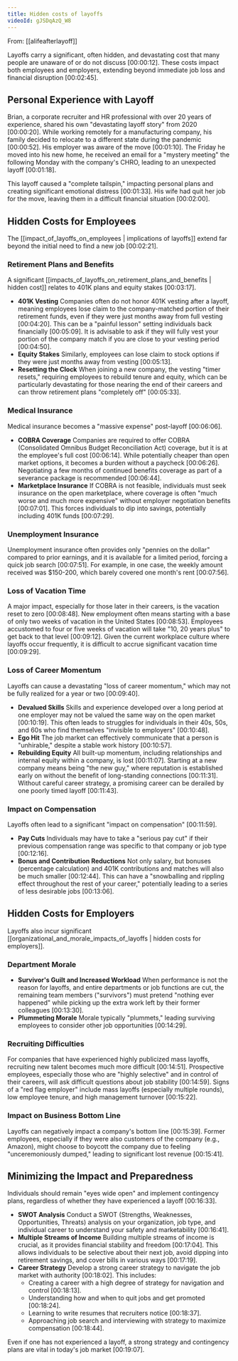 ```yaml
---
title: Hidden costs of layoffs
videoId: gJSDqAzQ_W8
---
```


From: [[alifeafterlayoff]] <br/> 

Layoffs carry a significant, often hidden, and devastating cost that many people are unaware of or do not discuss <a class="yt-timestamp" data-t="00:00:12">[00:00:12]</a>. These costs impact both employees and employers, extending beyond immediate job loss and financial disruption <a class="yt-timestamp" data-t="00:02:45">[00:02:45]</a>.

## Personal Experience with Layoff
Brian, a corporate recruiter and HR professional with over 20 years of experience, shared his own "devastating layoff story" from 2020 <a class="yt-timestamp" data-t="00:00:20">[00:00:20]</a>. While working remotely for a manufacturing company, his family decided to relocate to a different state during the pandemic <a class="yt-timestamp" data-t="00:00:52">[00:00:52]</a>. His employer was aware of the move <a class="yt-timestamp" data-t="00:01:10">[00:01:10]</a>. The Friday he moved into his new home, he received an email for a "mystery meeting" the following Monday with the company's CHRO, leading to an unexpected layoff <a class="yt-timestamp" data-t="00:01:18">[00:01:18]</a>.

This layoff caused a "complete tailspin," impacting personal plans and creating significant emotional distress <a class="yt-timestamp" data-t="00:01:33">[00:01:33]</a>. His wife had quit her job for the move, leaving them in a difficult financial situation <a class="yt-timestamp" data-t="00:02:00">[00:02:00]</a>.

## Hidden Costs for Employees
The [[impact_of_layoffs_on_employees | implications of layoffs]] extend far beyond the initial need to find a new job <a class="yt-timestamp" data-t="00:02:21">[00:02:21]</a>.

### Retirement Plans and Benefits
A significant [[impacts_of_layoffs_on_retirement_plans_and_benefits | hidden cost]] relates to 401K plans and equity stakes <a class="yt-timestamp" data-t="00:03:17">[00:03:17]</a>.
*   **401K Vesting** Companies often do not honor 401K vesting after a layoff, meaning employees lose claim to the company-matched portion of their retirement funds, even if they were just months away from full vesting <a class="yt-timestamp" data-t="00:04:20">[00:04:20]</a>. This can be a "painful lesson" setting individuals back financially <a class="yt-timestamp" data-t="00:05:09">[00:05:09]</a>. It is advisable to ask if they will fully vest your portion of the company match if you are close to your vesting period <a class="yt-timestamp" data-t="00:04:50">[00:04:50]</a>.
*   **Equity Stakes** Similarly, employees can lose claim to stock options if they were just months away from vesting <a class="yt-timestamp" data-t="00:05:13">[00:05:13]</a>.
*   **Resetting the Clock** When joining a new company, the vesting "timer resets," requiring employees to rebuild tenure and equity, which can be particularly devastating for those nearing the end of their careers and can throw retirement plans "completely off" <a class="yt-timestamp" data-t="00:05:33">[00:05:33]</a>.

### Medical Insurance
Medical insurance becomes a "massive expense" post-layoff <a class="yt-timestamp" data-t="00:06:06">[00:06:06]</a>.
*   **COBRA Coverage** Companies are required to offer COBRA (Consolidated Omnibus Budget Reconciliation Act) coverage, but it is at the employee's full cost <a class="yt-timestamp" data-t="00:06:14">[00:06:14]</a>. While potentially cheaper than open market options, it becomes a burden without a paycheck <a class="yt-timestamp" data-t="00:06:26">[00:06:26]</a>. Negotiating a few months of continued benefits coverage as part of a severance package is recommended <a class="yt-timestamp" data-t="00:06:44">[00:06:44]</a>.
*   **Marketplace Insurance** If COBRA is not feasible, individuals must seek insurance on the open marketplace, where coverage is often "much worse and much more expensive" without employer negotiation benefits <a class="yt-timestamp" data-t="00:07:01">[00:07:01]</a>. This forces individuals to dip into savings, potentially including 401K funds <a class="yt-timestamp" data-t="00:07:29">[00:07:29]</a>.

### Unemployment Insurance
Unemployment insurance often provides only "pennies on the dollar" compared to prior earnings, and it is available for a limited period, forcing a quick job search <a class="yt-timestamp" data-t="00:07:51">[00:07:51]</a>. For example, in one case, the weekly amount received was $150-200, which barely covered one month's rent <a class="yt-timestamp" data-t="00:07:56">[00:07:56]</a>.

### Loss of Vacation Time
A major impact, especially for those later in their careers, is the vacation reset to zero <a class="yt-timestamp" data-t="00:08:48">[00:08:48]</a>. New employment often means starting with a base of only two weeks of vacation in the United States <a class="yt-timestamp" data-t="00:08:53">[00:08:53]</a>. Employees accustomed to four or five weeks of vacation will take "10, 20 years plus" to get back to that level <a class="yt-timestamp" data-t="00:09:12">[00:09:12]</a>. Given the current workplace culture where layoffs occur frequently, it is difficult to accrue significant vacation time <a class="yt-timestamp" data-t="00:09:29">[00:09:29]</a>.

### Loss of Career Momentum
Layoffs can cause a devastating "loss of career momentum," which may not be fully realized for a year or two <a class="yt-timestamp" data-t="00:09:40">[00:09:40]</a>.
*   **Devalued Skills** Skills and experience developed over a long period at one employer may not be valued the same way on the open market <a class="yt-timestamp" data-t="00:10:19">[00:10:19]</a>. This often leads to struggles for individuals in their 40s, 50s, and 60s who find themselves "invisible to employers" <a class="yt-timestamp" data-t="00:10:48">[00:10:48]</a>.
*   **Ego Hit** The job market can effectively communicate that a person is "unhirable," despite a stable work history <a class="yt-timestamp" data-t="00:10:57">[00:10:57]</a>.
*   **Rebuilding Equity** All built-up momentum, including relationships and internal equity within a company, is lost <a class="yt-timestamp" data-t="00:11:07">[00:11:07]</a>. Starting at a new company means being "the new guy," where reputation is established early on without the benefit of long-standing connections <a class="yt-timestamp" data-t="00:11:31">[00:11:31]</a>. Without careful career strategy, a promising career can be derailed by one poorly timed layoff <a class="yt-timestamp" data-t="00:11:43">[00:11:43]</a>.

### Impact on Compensation
Layoffs often lead to a significant "impact on compensation" <a class="yt-timestamp" data-t="00:11:59">[00:11:59]</a>.
*   **Pay Cuts** Individuals may have to take a "serious pay cut" if their previous compensation range was specific to that company or job type <a class="yt-timestamp" data-t="00:12:16">[00:12:16]</a>.
*   **Bonus and Contribution Reductions** Not only salary, but bonuses (percentage calculation) and 401K contributions and matches will also be much smaller <a class="yt-timestamp" data-t="00:12:44">[00:12:44]</a>. This can have a "snowballing and rippling effect throughout the rest of your career," potentially leading to a series of less desirable jobs <a class="yt-timestamp" data-t="00:13:06">[00:13:06]</a>.

## Hidden Costs for Employers
Layoffs also incur significant [[organizational_and_morale_impacts_of_layoffs | hidden costs for employers]].

### Department Morale
*   **Survivor's Guilt and Increased Workload** When performance is not the reason for layoffs, and entire departments or job functions are cut, the remaining team members ("survivors") must pretend "nothing ever happened" while picking up the extra work left by their former colleagues <a class="yt-timestamp" data-t="00:13:30">[00:13:30]</a>.
*   **Plummeting Morale** Morale typically "plummets," leading surviving employees to consider other job opportunities <a class="yt-timestamp" data-t="00:14:29">[00:14:29]</a>.

### Recruiting Difficulties
For companies that have experienced highly publicized mass layoffs, recruiting new talent becomes much more difficult <a class="yt-timestamp" data-t="00:14:51">[00:14:51]</a>. Prospective employees, especially those who are "highly selective" and in control of their careers, will ask difficult questions about job stability <a class="yt-timestamp" data-t="00:14:59">[00:14:59]</a>. Signs of a "red flag employer" include mass layoffs (especially multiple rounds), low employee tenure, and high management turnover <a class="yt-timestamp" data-t="00:15:22">[00:15:22]</a>.

### Impact on Business Bottom Line
Layoffs can negatively impact a company's bottom line <a class="yt-timestamp" data-t="00:15:39">[00:15:39]</a>. Former employees, especially if they were also customers of the company (e.g., Amazon), might choose to boycott the company due to feeling "unceremoniously dumped," leading to significant lost revenue <a class="yt-timestamp" data-t="00:15:41">[00:15:41]</a>.

## Minimizing the Impact and Preparedness
Individuals should remain "eyes wide open" and implement contingency plans, regardless of whether they have experienced a layoff <a class="yt-timestamp" data-t="00:16:33">[00:16:33]</a>.

*   **SWOT Analysis** Conduct a SWOT (Strengths, Weaknesses, Opportunities, Threats) analysis on your organization, job type, and individual career to understand your safety and marketability <a class="yt-timestamp" data-t="00:16:41">[00:16:41]</a>.
*   **Multiple Streams of Income** Building multiple streams of income is crucial, as it provides financial stability and freedom <a class="yt-timestamp" data-t="00:17:04">[00:17:04]</a>. This allows individuals to be selective about their next job, avoid dipping into retirement savings, and cover bills in various ways <a class="yt-timestamp" data-t="00:17:19">[00:17:19]</a>.
*   **Career Strategy** Develop a strong career strategy to navigate the job market with authority <a class="yt-timestamp" data-t="00:18:02">[00:18:02]</a>. This includes:
    *   Creating a career with a high degree of strategy for navigation and control <a class="yt-timestamp" data-t="00:18:13">[00:18:13]</a>.
    *   Understanding how and when to quit jobs and get promoted <a class="yt-timestamp" data-t="00:18:24">[00:18:24]</a>.
    *   Learning to write resumes that recruiters notice <a class="yt-timestamp" data-t="00:18:37">[00:18:37]</a>.
    *   Approaching job search and interviewing with strategy to maximize compensation <a class="yt-timestamp" data-t="00:18:44">[00:18:44]</a>.

Even if one has not experienced a layoff, a strong strategy and contingency plans are vital in today's job market <a class="yt-timestamp" data-t="00:19:07">[00:19:07]</a>.